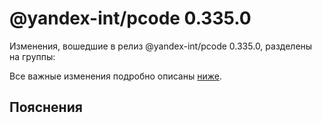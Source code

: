 # @yandex-int/pcode 0.335.0

<!-- ЧЕЛОВЕЧЕСКОЕ ВСТУПЛЕНИЕ -->

Изменения, вошедшие в релиз @yandex-int/pcode 0.335.0, разделены на группы:

Все важные изменения подробно описаны [ниже](#Пояснения).

## Пояснения

